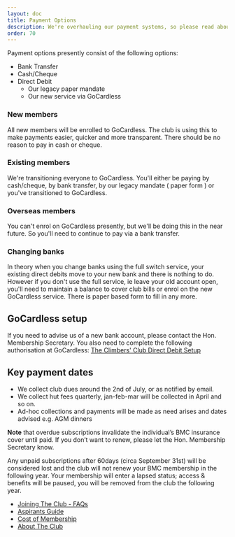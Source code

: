 ```yaml
---
layout: doc
title: Payment Options
description: We're overhauling our payment systems, so please read about the available options.
order: 70
---
```


Payment options presently consist of the following options:

- Bank Transfer
- Cash/Cheque
- Direct Debit
  - Our legacy paper mandate
  - Our new service via GoCardless

### New members

All new members will be enrolled to GoCardless. The club is using this to make payments easier, quicker and more transparent. There should be no reason to pay in cash or cheque.

### Existing members

We're transitioning everyone to GoCardless. You'll either be paying by cash/cheque, by bank transfer, by our legacy mandate ( paper form ) or you've transitioned to GoCardless.

### Overseas members

You can't enrol on GoCardless presently, but we'll be doing this in the near future. So you'll need to continue to pay via a bank transfer.

### Changing banks

In theory when you change banks using the full switch service, your existing direct debits move to your new bank and there is nothing to do.
However if you don't use the full service, ie leave your old account open, you'll need to maintain a balance to cover club bills or enrol on the new GoCardless service. There is paper based form to fill in any more.

## GoCardless setup

If you need to advise us of a new bank account, please contact the Hon. Membership Secretary. You also need to complete the following authorisation at GoCardless: [The Climbers' Club Direct Debit Setup](https://pay.gocardless.com/AL000261KE7GG3)

## Key payment dates

- We collect club dues around the 2nd of July, or as notified by email.
- We collect hut fees quarterly, jan-feb-mar will be collected in April and so on.
- Ad-hoc collections and payments will be made as need arises and dates advised e.g. AGM dinners

**Note** that overdue subscriptions invalidate the individual’s BMC insurance cover until paid. If you don’t want to renew, please let the Hon. Membership Secretary know.

Any unpaid subscriptions after 60days (circa September 31st) will be considered lost and the club will not renew your BMC membership in the following year. Your membership will enter a lapsed status; access & benefits will be paused, you will be removed from the club the following year.


- [Joining The Club - FAQs](/docs/membership/joining-the-club)
- [Aspirants Guide](/docs/membership/aspirants-guide)
- [Cost of Membership](/docs/membership/cost-of-membership)
- [About The Club](/docs/membership/about-the-club)
